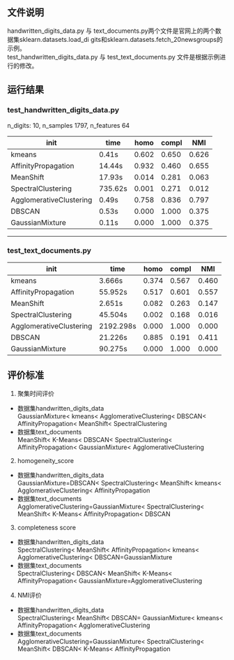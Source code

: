 ## 文件说明
handwritten_digits_data.py 与 text_documents.py两个文件是官网上的两个数据集sklearn.datasets.load_di
gits和sklearn.datasets.fetch_20newsgroups的示例。  
test_handwritten_digits_data.py 与 test_text_documents.py 文件是根据示例进行的修改。  

## 运行结果  
### test_handwritten_digits_data.py  
n_digits: 10, 	 n_samples 1797, 	 n_features 64  

|init			             |time	 | homo	|compl	|NMI  |
----------------------|--------|------|-------|-----|
|kmeans   		         |0.41s	  |0.602	|0.650|	0.626 | 
|AffinityPropagation	|14.44s	|0.932	|0.460	|0.655|  
|MeanShift		        	|17.93s	|0.014|	0.281	|0.063|  
|SpectralClustering		|735.62s	|0.001|	0.271	|0.012|
|AgglomerativeClustering	|0.49s	|0.758	|0.836	|0.797|
|DBSCAN   	          	|0.53s	 | 0.000|	1.000 |0.375 
|GaussianMixture		    |0.11s 	|0.000	|1.000 |0.375 | 

----  
### test_text_documents.py  

|init			             |time	 | homo	|compl	|NMI  |
-----------------------|-------|------|-------|-----|
|kmeans   		         |3.666s |0.374	|0.567  |0.460| 
|AffinityPropagation	|55.952s	|0.517|0.601	|0.557|  
|MeanShift		        	|2.651s	|0.082|	0.263	|0.147|  
|SpectralClustering		|45.504s	|0.002|	0.168	|0.016|
|AgglomerativeClustering	|2192.298s	|0.000	|1.000|0.000|
|DBSCAN   	          	|21.226s	 | 0.885|	0.191 |0.411 
|GaussianMixture		    |90.275s 	|0.000	|1.000 |0.000 | 


## 评价标准
1. 聚集时间评价
- 数据集handwritten_digits_data  
GaussianMixture< kmeans< AgglomerativeClustering< DBSCAN< AffinityPropagation< MeanShift< SpectralClustering  
- 数据集text_documents  
MeanShift< K-Means< DBSCAN< SpectralClustering< AffinityPropagation< GaussianMixture< AgglomerativeClustering  
2. homogeneity_score  
- 数据集handwritten_digits_data  
GaussianMixture=DBSCAN< SpectralClustering< MeanShift< kmeans< AgglomerativeClustering< AffinityPropagation  
- 数据集text_documents  
AgglomerativeClustering=GaussianMixture< SpectralClustering< MeanShift< K-Means< AffinityPropagation< DBSCAN  
3. completeness score  
- 数据集handwritten_digits_data  
SpectralClustering< MeanShift< AffinityPropagation< kmeans< AgglomerativeClustering< DBSCAN=GaussianMixture  
- 数据集text_documents  
SpectralClustering< DBSCAN< MeanShift<  K-Means< AffinityPropagation< GaussianMixture=AgglomerativeClustering  
4. NMI评价  
- 数据集handwritten_digits_data  
SpectralClustering< MeanShift< DBSCAN= GaussianMixture< kmeans< AffinityPropagation< AgglomerativeClustering  
- 数据集text_documents  
AgglomerativeClustering=GaussianMixture< SpectralClustering< MeanShift< DBSCAN< K-Means< AffinityPropagation  

